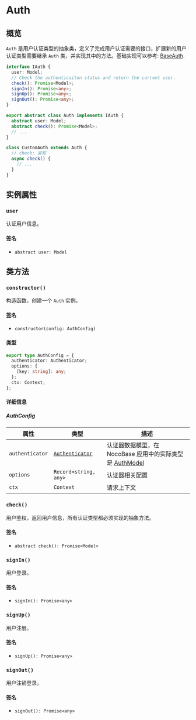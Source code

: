 # Auth

## 概览

`Auth` 是用户认证类型的抽象类，定义了完成用户认证需要的接口，扩展新的用户认证类型需要继承 `Auth` 类，并实现其中的方法。基础实现可以参考: [BaseAuth](./base-auth.md).

```ts
interface IAuth {
  user: Model;
  // Check the authenticaiton status and return the current user.
  check(): Promise<Model>;
  signIn(): Promise<any>;
  signUp(): Promise<any>;
  signOut(): Promise<any>;
}

export abstract class Auth implements IAuth {
  abstract user: Model;
  abstract check(): Promise<Model>;
  // ...
}

class CustomAuth extends Auth {
  // check: 鉴权
  async check() {
    // ...
  }
}
```

## 实例属性

### `user`

认证用户信息。

#### 签名

- `abstract user: Model`

## 类方法

### `constructor()`

构造函数，创建一个 `Auth` 实例。

#### 签名

- `constructor(config: AuthConfig)`

#### 类型

```ts
export type AuthConfig = {
  authenticator: Authenticator;
  options: {
    [key: string]: any;
  };
  ctx: Context;
};
```

#### 详细信息

##### AuthConfig

| 属性            | 类型                                            | 描述                                                                                                 |
| --------------- | ----------------------------------------------- | ---------------------------------------------------------------------------------------------------- |
| `authenticator` | [`Authenticator`](./auth-manager#authenticator) | 认证器数据模型，在 NocoBase 应用中的实际类型是 [AuthModel](../../handbook/auth/dev/api.md#authmodel) |
| `options`       | `Record<string, any>`                           | 认证器相关配置                                                                                       |
| `ctx`           | `Context`                                       | 请求上下文                                                                                           |

### `check()`

用户鉴权，返回用户信息，所有认证类型都必须实现的抽象方法。

#### 签名

- `abstract check(): Promise<Model>`

### `signIn()`

用户登录。

#### 签名

- `signIn(): Promise<any>`

### `signUp()`

用户注册。

#### 签名

- `signUp(): Promise<any>`

### `signOut()`

用户注销登录。

#### 签名

- `signOut(): Promise<any>`
